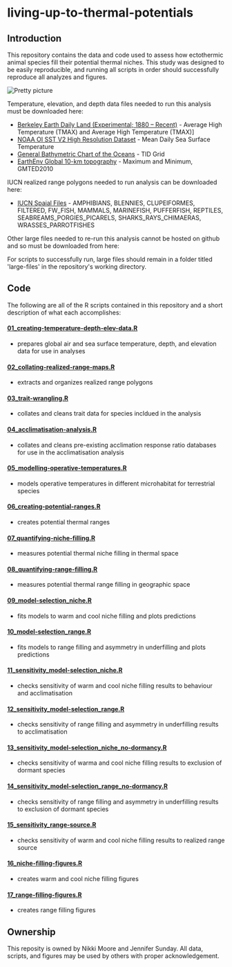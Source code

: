 # living-up-to-thermal-potentials

## Introduction
This repository contains the data and code used to assess how ectothermic animal species fill their potential thermal niches. This study was designed to be easily reproducible, and running all scripts in order should successfully reproduce all analyzes and figures.

![Pretty picture](https://github.com/nicole-a-moore/living-up-to-thermal-potentials/blob/main/figures/main/inkscape-files/fig2_niches.png)

Temperature, elevation, and depth data files needed to run this analysis must be downloaded here:
 - [Berkeley Earth Daily Land (Experimental; 1880 – Recent)](http://berkeleyearth.org/data/) - Average High Temperature (TMAX) and Average High Temperature (TMAX)]
 - [NOAA OI SST V2 High Resolution Dataset](https://psl.noaa.gov/data/gridded/data.noaa.oisst.v2.highres.html) - Mean Daily Sea Surface Temperature
 - [General Bathymetric Chart of the Oceans](https://gebco.net/data_and_products/gridded_bathymetry_data/) - TID Grid
 - [EarthEnv Global 10-km topography](http://www.earthenv.org/topography) - Maximum and Minimum, GMTED2010
 
IUCN realized range polygons needed to run analysis can be downloaded here:
 - [IUCN Spaial Files](https://www.iucnredlist.org/resources/spatial-data-download) - AMPHIBIANS, BLENNIES, CLUPEIFORMES, FILTERED, FW_FISH, MAMMALS, MARINEFISH, PUFFERFISH, REPTILES, SEABREAMS_PORGIES_PICARELS, SHARKS_RAYS_CHIMAERAS, WRASSES_PARROTFISHES

Other large files needed to re-run this analysis cannot be hosted on github and so must be downloaded from here:

For scripts to successfully run, large files should remain in a folder titled 'large-files' in the repository's working directory.

## Code
The following are all of the R scripts contained in this repository and a short description of what each accomplishes:
#### [01_creating-temperature-depth-elev-data.R](https://github.com/nicole-a-moore/living-up-to-thermal-potentials/blob/main/R/01_creating-temperature-depth-elev-data.R)
 - prepares global air and sea surface temperature, depth, and elevation data for use in analyses 
#### [02_collating-realized-range-maps.R](https://github.com/nicole-a-moore/living-up-to-thermal-potentials/blob/main/R/02_collating-realized-range-maps.R)
 - extracts and organizes realized range polygons  
#### [03_trait-wrangling.R](https://github.com/nicole-a-moore/living-up-to-thermal-potentials/blob/main/R/03_trait-wrangling.R)
- collates and cleans trait data for species incldued in the analysis
#### [04_acclimatisation-analysis.R](https://github.com/nicole-a-moore/living-up-to-thermal-potentials/blob/main/R/04_acclimatisation-analysis.R)
- collates and cleans pre-existing acclimation response ratio databases for use in the acclimatisation analysis 
#### [05_modelling-operative-temperatures.R](https://github.com/nicole-a-moore/living-up-to-thermal-potentials/blob/main/R/05_modelling-operative-temperatures.R)
- models operative temperatures in different microhabitat for terrestrial species 
#### [06_creating-potential-ranges.R](https://github.com/nicole-a-moore/living-up-to-thermal-potentials/blob/main/R/06_creating-potential-ranges.R)
- creates potential thermal ranges
#### [07_quantifying-niche-filling.R](https://github.com/nicole-a-moore/living-up-to-thermal-potentials/blob/main/R/07_quantifying-niche-filling.R)
- measures potential thermal niche filling in thermal space
#### [08_quantifying-range-filling.R](https://github.com/nicole-a-moore/living-up-to-thermal-potentials/blob/main/R/08_quantifying-range-filling.R)
- measures potential thermal range filling in geographic space
#### [09_model-selection_niche.R](https://github.com/nicole-a-moore/living-up-to-thermal-potentials/blob/main/R/09_model-selection_niche.R)
- fits models to warm and cool niche filling and plots predictions
#### [10_model-selection_range.R](https://github.com/nicole-a-moore/living-up-to-thermal-potentials/blob/main/R/10_model-selection_range.R)
- fits models to range filling and asymmetry in underfilling and plots predictions
#### [11_sensitivity_model-selection_niche.R](https://github.com/nicole-a-moore/living-up-to-thermal-potentials/blob/main/R/11_sensitivity_model-selection_niche.R)
- checks sensitivity of warm and cool niche filling results to behaviour and acclimatisation
#### [12_sensitivity_model-selection_range.R](https://github.com/nicole-a-moore/living-up-to-thermal-potentials/blob/main/R/12_sensitivity_model-selection_range.R)
- checks sensitivity of range filling and asymmetry in underfilling results to acclimatisation
#### [13_sensitivity_model-selection_niche_no-dormancy.R](https://github.com/nicole-a-moore/living-up-to-thermal-potentials/blob/main/R/13_sensitivity_model-selection_niche_no-dormancy.R)
- checks sensitivity of warma and cool niche filling results to exclusion of dormant species 
#### [14_sensitivity_model-selection_range_no-dormancy.R](https://github.com/nicole-a-moore/living-up-to-thermal-potentials/blob/main/R/14_sensitivity_model-selection_range_no-dormancy.R)
- checks sensitivity of range filling and asymmetry in underfilling results to exclusion of dormant species 
#### [15_sensitivity_range-source.R](https://github.com/nicole-a-moore/living-up-to-thermal-potentials/blob/main/R/15_sensitivity_range-source.R)
- checks sensitivity of warm and cool niche filling results to realized range source 
#### [16_niche-filling-figures.R](https://github.com/nicole-a-moore/living-up-to-thermal-potentials/blob/main/R/16_niche-filling-figures.R)
- creates warm and cool niche filling figures 
#### [17_range-filling-figures.R](https://github.com/nicole-a-moore/living-up-to-thermal-potentials/blob/main/R/17_range-filling-figures.R)
- creates range filling figures

## Ownership
This reposity is owned by Nikki Moore and Jennifer Sunday. All data, scripts, and figures may be used by others with proper acknowledgement.
